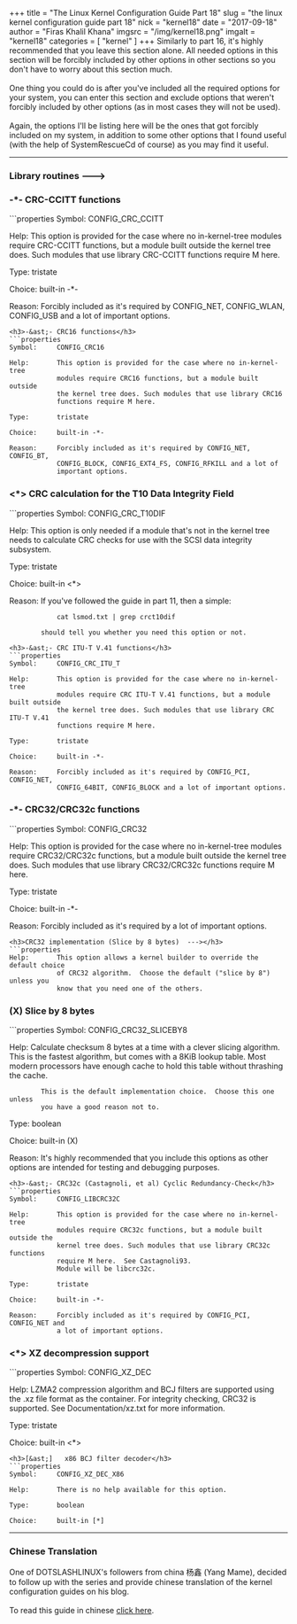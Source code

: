 +++
title = "The Linux Kernel Configuration Guide Part 18"
slug = "the linux kernel configuration guide part 18"
nick = "kernel18"
date = "2017-09-18"
author = "Firas Khalil Khana"
imgsrc = "/img/kernel18.png"
imgalt = "kernel18"
categories = [ "kernel" ]
+++
Similarly to part 16, it's highly recommended that you leave this section alone. All needed options in this section will be forcibly included by other options in other sections so you don't have to worry about this section much.
<br/>
<br/>
One thing you could do is after you've included all the required options for your system, you can enter this section and exclude options that weren't forcibly included by other options (as in most cases they will not be used).
<br/>
<br/>
Again, the options I'll be listing here will be the ones that got forcibly included on my system, in addition to some other options that I found useful (with the help of SystemRescueCd of course) as you may find it useful.
<hr/>
<h3>Library routines  ---></h3>
<h3>-&ast;- CRC-CCITT functions</h3>
```properties
Symbol:     CONFIG_CRC_CCITT

Help:       This option is provided for the case where no in-kernel-tree
            modules require CRC-CCITT functions, but a module built outside
            the kernel tree does. Such modules that use library CRC-CCITT
            functions require M here.

Type:       tristate

Choice:     built-in -*-

Reason:     Forcibly included as it's required by CONFIG_NET, CONFIG_WLAN,
            CONFIG_USB and a lot of important options.
```
<h3>-&ast;- CRC16 functions</h3>
```properties
Symbol:     CONFIG_CRC16

Help:       This option is provided for the case where no in-kernel-tree
            modules require CRC16 functions, but a module built outside
            the kernel tree does. Such modules that use library CRC16
            functions require M here.

Type:       tristate

Choice:     built-in -*-

Reason:     Forcibly included as it's required by CONFIG_NET, CONFIG_BT,
            CONFIG_BLOCK, CONFIG_EXT4_FS, CONFIG_RFKILL and a lot of
            important options.
```
<h3><&ast;> CRC calculation for the T10 Data Integrity Field</h3>
```properties
Symbol:     CONFIG_CRC_T10DIF

Help:       This option is only needed if a module that's not in the
            kernel tree needs to calculate CRC checks for use with the
            SCSI data integrity subsystem.

Type:       tristate

Choice:     built-in <*>

Reason:     If you've followed the guide in part 11, then a simple:

                cat lsmod.txt | grep crct10dif

            should tell you whether you need this option or not.
```
<h3>-&ast;- CRC ITU-T V.41 functions</h3>
```properties
Symbol:     CONFIG_CRC_ITU_T

Help:       This option is provided for the case where no in-kernel-tree
            modules require CRC ITU-T V.41 functions, but a module built outside
            the kernel tree does. Such modules that use library CRC ITU-T V.41
            functions require M here.

Type:       tristate

Choice:     built-in -*-

Reason:     Forcibly included as it's required by CONFIG_PCI, CONFIG_NET,
            CONFIG_64BIT, CONFIG_BLOCK and a lot of important options.
```
<h3>-&ast;- CRC32/CRC32c functions</h3>
```properties
Symbol:     CONFIG_CRC32

Help:       This option is provided for the case where no in-kernel-tree
            modules require CRC32/CRC32c functions, but a module built outside
            the kernel tree does. Such modules that use library CRC32/CRC32c
            functions require M here.

Type:       tristate

Choice:     built-in -*-

Reason:     Forcibly included as it's required by a lot of important options.
```
<h3>CRC32 implementation (Slice by 8 bytes)  ---></h3>
```properties
Help:       This option allows a kernel builder to override the default choice
            of CRC32 algorithm.  Choose the default ("slice by 8") unless you
            know that you need one of the others.
```
<h3>(X) Slice by 8 bytes</h3>
```properties
Symbol:     CONFIG_CRC32_SLICEBY8

Help:       Calculate checksum 8 bytes at a time with a clever slicing algorithm.
            This is the fastest algorithm, but comes with a 8KiB lookup table.
            Most modern processors have enough cache to hold this table without
            thrashing the cache.

            This is the default implementation choice.  Choose this one unless
            you have a good reason not to.

Type:       boolean

Choice:     built-in (X)

Reason:     It's highly recommended that you include this options as other options
            are intended for testing and debugging purposes.
```
<h3>-&ast;- CRC32c (Castagnoli, et al) Cyclic Redundancy-Check</h3>
```properties
Symbol:     CONFIG_LIBCRC32C

Help:       This option is provided for the case where no in-kernel-tree
            modules require CRC32c functions, but a module built outside the
            kernel tree does. Such modules that use library CRC32c functions
            require M here.  See Castagnoli93.
            Module will be libcrc32c.

Type:       tristate

Choice:     built-in -*-

Reason:     Forcibly included as it's required by CONFIG_PCI, CONFIG_NET and
            a lot of important options.
```
<h3><&ast;> XZ decompression support</h3>
```properties
Symbol:     CONFIG_XZ_DEC

Help:       LZMA2 compression algorithm and BCJ filters are supported using
            the .xz file format as the container. For integrity checking,
            CRC32 is supported. See Documentation/xz.txt for more information.

Type:       tristate

Choice:     built-in <*>
```
<h3>[&ast;]   x86 BCJ filter decoder</h3>
```properties
Symbol:     CONFIG_XZ_DEC_X86

Help:       There is no help available for this option.

Type:       boolean

Choice:     built-in [*]
```
<hr/>
<h3>Chinese Translation</h3>
One of DOTSLASHLINUX's followers from china 杨鑫 (Yang Mame), decided to follow up with the series and provide chinese translation of the kernel configuration guides on his blog.
<br/>
<br/>
To read this guide in chinese <a href="https://blog.yangmame.top/linux%E5%86%85%E6%A0%B8%E9%85%8D%E7%BD%AE%E6%8C%87%E5%8D%97-kernel-hackinglibrary-routines-the-end/" target="_blank">click here</a>.
